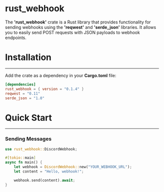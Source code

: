 ﻿# **rust_webhook**

The **'rust_webhook'** crate is a Rust library that provides functionality for sending webhooks using the **'reqwest'** and **'serde_json'** libraries. It allows you to easily send POST requests with JSON payloads to webhook endpoints.


# Installation

-------

Add the crate as a dependency in your **Cargo.toml** file:

```toml
[dependencies]
rust_webhook = { version = "0.1.4" }
reqwest = "0.11"
serde_json = "1.0"
```


# Quick Start

------

###  Sending Messages 

```rust
use rust_webhook::DiscordWebhook;

#[tokio::main]
async fn main() {
    let webhook = DiscordWebhook::new("YOUR_WEBHOOK_URL");
    let content = "Hello, webhook!";

    webhook.send(content).await;
}
```
